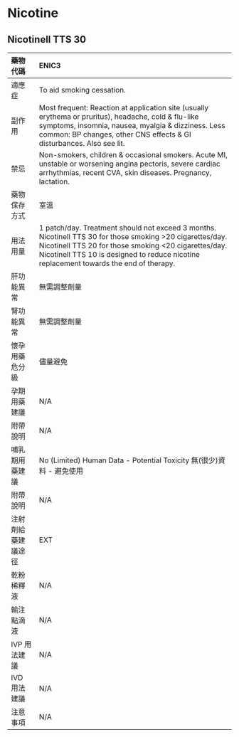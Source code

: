 # Nicotine

## Nicotinell TTS 30

| 藥物代碼 | ENIC3 |
| :--- | :--- |
| 適應症 | To aid smoking cessation. |
| 副作用 | Most frequent: Reaction at application site \(usually erythema or pruritus\), headache, cold & flu-like symptoms, insomnia, nausea, myalgia & dizziness. Less common: BP changes, other CNS effects & GI disturbances. Also see lit. |
| 禁忌 | Non-smokers, children & occasional smokers. Acute MI, unstable or worsening angina pectoris, severe cardiac arrhythmias, recent CVA, skin diseases. Pregnancy, lactation. |
| 藥物保存方式 | 室溫 |
| 用法用量 | 1 patch/day. Treatment should not exceed 3 months. Nicotinell TTS 30 for those smoking &gt;20 cigarettes/day. Nicotinell TTS 20 for those smoking &lt;20 cigarettes/day. Nicotinell TTS 10 is designed to reduce nicotine replacement towards the end of therapy. |
| 肝功能異常 | 無需調整劑量 |
| 腎功能異常 | 無需調整劑量 |
| 懷孕用藥危分級 | 儘量避免 |
| 孕期用藥建議 | N/A |
| 附帶說明 | N/A |
| 哺乳期用藥建議 | No \(Limited\) Human Data - Potential Toxicity 無\(很少\)資料 - 避免使用 |
| 附帶說明 | N/A |
| 注射劑給藥建議途徑 | EXT |
| 乾粉稀釋液 | N/A |
| 輸注點滴液 | N/A |
| IVP 用法建議 | N/A |
| IVD 用法建議 | N/A |
| 注意事項 | N/A |

